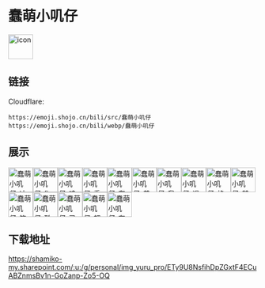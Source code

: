 # 蠢萌小叽仔
<img src="https://emoji.shojo.cn/bili/src/蠢萌小叽仔/icon.png" width="50" height="50" alt="icon">

## 链接
Cloudflare:
```
https://emoji.shojo.cn/bili/src/蠢萌小叽仔
https://emoji.shojo.cn/bili/webp/蠢萌小叽仔
```
## 展示
<img src="https://emoji.shojo.cn/bili/src/蠢萌小叽仔/蠢萌小叽仔-冲鸭.png" width="50" height="50" alt="蠢萌小叽仔-冲鸭"><img src="https://emoji.shojo.cn/bili/src/蠢萌小叽仔/蠢萌小叽仔-fine.png" width="50" height="50" alt="蠢萌小叽仔-fine"><img src="https://emoji.shojo.cn/bili/src/蠢萌小叽仔/蠢萌小叽仔-哇哦.png" width="50" height="50" alt="蠢萌小叽仔-哇哦"><img src="https://emoji.shojo.cn/bili/src/蠢萌小叽仔/蠢萌小叽仔-委屈巴巴.png" width="50" height="50" alt="蠢萌小叽仔-委屈巴巴"><img src="https://emoji.shojo.cn/bili/src/蠢萌小叽仔/蠢萌小叽仔-在做了.png" width="50" height="50" alt="蠢萌小叽仔-在做了"><img src="https://emoji.shojo.cn/bili/src/蠢萌小叽仔/蠢萌小叽仔-差评.png" width="50" height="50" alt="蠢萌小叽仔-差评"><img src="https://emoji.shojo.cn/bili/src/蠢萌小叽仔/蠢萌小叽仔-我不听.png" width="50" height="50" alt="蠢萌小叽仔-我不听"><img src="https://emoji.shojo.cn/bili/src/蠢萌小叽仔/蠢萌小叽仔-退退退.png" width="50" height="50" alt="蠢萌小叽仔-退退退"><img src="https://emoji.shojo.cn/bili/src/蠢萌小叽仔/蠢萌小叽仔-格局打开.png" width="50" height="50" alt="蠢萌小叽仔-格局打开"><img src="https://emoji.shojo.cn/bili/src/蠢萌小叽仔/蠢萌小叽仔-禁止涩涩.png" width="50" height="50" alt="蠢萌小叽仔-禁止涩涩"><img src="https://emoji.shojo.cn/bili/src/蠢萌小叽仔/蠢萌小叽仔-笔芯.png" width="50" height="50" alt="蠢萌小叽仔-笔芯"><img src="https://emoji.shojo.cn/bili/src/蠢萌小叽仔/蠢萌小叽仔-酷.png" width="50" height="50" alt="蠢萌小叽仔-酷"><img src="https://emoji.shojo.cn/bili/src/蠢萌小叽仔/蠢萌小叽仔-已黑化.png" width="50" height="50" alt="蠢萌小叽仔-已黑化"><img src="https://emoji.shojo.cn/bili/src/蠢萌小叽仔/蠢萌小叽仔-超记仇.png" width="50" height="50" alt="蠢萌小叽仔-超记仇"><img src="https://emoji.shojo.cn/bili/src/蠢萌小叽仔/蠢萌小叽仔-有内鬼.png" width="50" height="50" alt="蠢萌小叽仔-有内鬼">

## 下载地址

https://shamiko-my.sharepoint.com/:u:/g/personal/img_yuru_pro/ETy9U8NsfihDpZGxtF4ECuABZnmsBv1n-GoZanp-Zo5-OQ